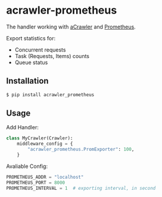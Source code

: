 # acrawler-prometheus

The handler working with [aCrawler](https://github.com/wooddance/aCrawler) and [Prometheus](http://prometheus.io/).

Export statistics for:

- Concurrent requests
- Task (Requests, Items) counts
- Queue status

## Installation

```bash
$ pip install acrawler_prometheus
```



## Usage

Add Handler:

```python
class MyCrawler(Crawler):
    middleware_config = {
        "acrawler_prometheus.PromExporter": 100,
    }
```

Avaliable Config:

```python
PROMETHEUS_ADDR = "localhost"
PROMETHEUS_PORT = 8000
PROMETHEUS_INTERVAL = 1  # exporting interval, in second
```


